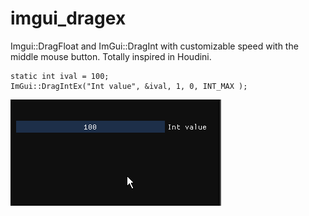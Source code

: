 # imgui_dragex
Imgui::DragFloat and ImGui::DragInt with customizable speed with the middle mouse button. Totally inspired in Houdini.

    static int ival = 100;
    ImGui::DragIntEx("Int value", &ival, 1, 0, INT_MAX );

![Sample Frame](sample.gif)